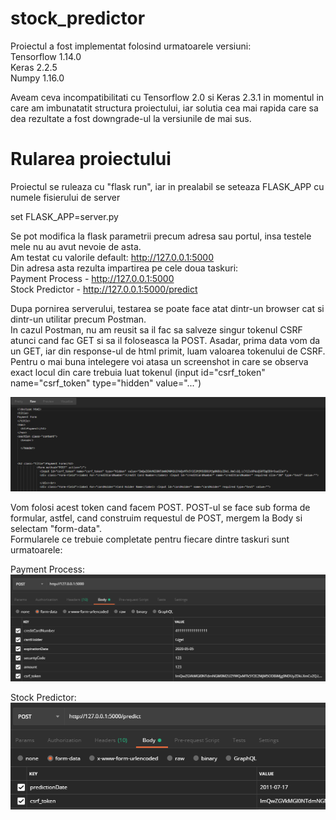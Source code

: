 # stock_predictor

Proiectul a fost implementat folosind urmatoarele versiuni:  
Tensorflow 1.14.0  
Keras 2.2.5  
Numpy 1.16.0  

Aveam ceva incompatibilitati cu Tensorflow 2.0 si Keras 2.3.1 in momentul in care am imbunatatit structura proiectului, iar solutia cea mai rapida care sa dea rezultate a fost downgrade-ul la versiunile de mai sus.

# Rularea proiectului  
Proiectul se ruleaza cu "flask run", iar in prealabil se seteaza FLASK_APP cu numele fisierului de server  
  
set FLASK_APP=server.py  
  
Se pot modifica la flask parametrii precum adresa sau portul, insa testele mele nu au avut nevoie de asta.  
Am testat cu valorile default: http://127.0.0.1:5000  
Din adresa asta rezulta impartirea pe cele doua taskuri:  
Payment Process - http://127.0.0.1:5000  
Stock Predictor - http://127.0.0.1:5000/predict  

Dupa pornirea serverului, testarea se poate face atat dintr-un browser cat si dintr-un utilitar precum Postman.  
In cazul Postman, nu am reusit sa il fac sa salveze singur tokenul CSRF atunci cand fac GET si sa il foloseasca la POST.
Asadar, prima data vom da un GET, iar din response-ul de html primit, luam valoarea tokenului de CSRF. Pentru o mai buna intelegere voi atasa un screenshot in care se observa exact locul din care trebuia luat tokenul (input id="csrf_token" name="csrf_token" type="hidden" value="...")

![Raw CSRF](/Images/raw_csrf.png)
  
Vom folosi acest token cand facem POST. POST-ul se face sub forma de formular, astfel, cand construim requestul de POST, mergem la Body si selectam "form-data".  
Formularele ce trebuie completate pentru fiecare dintre taskuri sunt urmatoarele:  
  
Payment Process:  
![FORM_Pay](/Images/form_payment.png)  
  
Stock Predictor:  
![FORM_Pred](/Images/form_predict.png)


